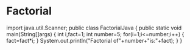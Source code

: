 # Factorial
import java.util.Scanner;
public class FactorialJava {
    public static void main(String[]args)
    {
        int i,fact=1;
        int number=5;
        for(i=1;i<=number;i++)
        {
            fact=fact*i;
        }
        System.out.println("Factorial of"+number+"is:"+fact);
    }
}
